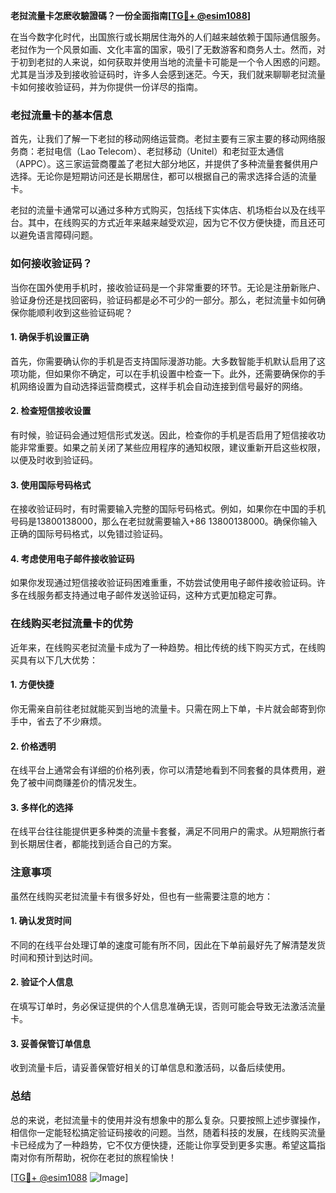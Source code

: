 **老挝流量卡怎麽收驗證碼？一份全面指南[[TG💪+ @esim1088](https://t.me/s/esim1088)]**

在当今数字化时代，出国旅行或长期居住海外的人们越来越依赖于国际通信服务。老挝作为一个风景如画、文化丰富的国家，吸引了无数游客和商务人士。然而，对于初到老挝的人来说，如何获取并使用当地的流量卡可能是一个令人困惑的问题。尤其是当涉及到接收验证码时，许多人会感到迷茫。今天，我们就来聊聊老挝流量卡如何接收验证码，并为你提供一份详尽的指南。

### 老挝流量卡的基本信息

首先，让我们了解一下老挝的移动网络运营商。老挝主要有三家主要的移动网络服务商：老挝电信（Lao Telecom）、老挝移动（Unitel）和老挝亚太通信（APPC）。这三家运营商覆盖了老挝大部分地区，并提供了多种流量套餐供用户选择。无论你是短期访问还是长期居住，都可以根据自己的需求选择合适的流量卡。

老挝的流量卡通常可以通过多种方式购买，包括线下实体店、机场柜台以及在线平台。其中，在线购买的方式近年来越来越受欢迎，因为它不仅方便快捷，而且还可以避免语言障碍问题。

### 如何接收验证码？

当你在国外使用手机时，接收验证码是一个非常重要的环节。无论是注册新账户、验证身份还是找回密码，验证码都是必不可少的一部分。那么，老挝流量卡如何确保你能顺利收到这些验证码呢？

#### 1. 确保手机设置正确

首先，你需要确认你的手机是否支持国际漫游功能。大多数智能手机默认启用了这项功能，但如果你不确定，可以在手机设置中检查一下。此外，还需要确保你的手机网络设置为自动选择运营商模式，这样手机会自动连接到信号最好的网络。

#### 2. 检查短信接收设置

有时候，验证码会通过短信形式发送。因此，检查你的手机是否启用了短信接收功能非常重要。如果之前关闭了某些应用程序的通知权限，建议重新开启这些权限，以便及时收到验证码。

#### 3. 使用国际号码格式

在接收验证码时，有时需要输入完整的国际号码格式。例如，如果你在中国的手机号码是13800138000，那么在老挝就需要输入+86 13800138000。确保你输入正确的国际号码格式，以免错过验证码。

#### 4. 考虑使用电子邮件接收验证码

如果你发现通过短信接收验证码困难重重，不妨尝试使用电子邮件接收验证码。许多在线服务都支持通过电子邮件发送验证码，这种方式更加稳定可靠。

### 在线购买老挝流量卡的优势

近年来，在线购买老挝流量卡成为了一种趋势。相比传统的线下购买方式，在线购买具有以下几大优势：

#### 1. 方便快捷

你无需亲自前往老挝就能买到当地的流量卡。只需在网上下单，卡片就会邮寄到你手中，省去了不少麻烦。

#### 2. 价格透明

在线平台上通常会有详细的价格列表，你可以清楚地看到不同套餐的具体费用，避免了被中间商赚差价的情况发生。

#### 3. 多样化的选择

在线平台往往能提供更多种类的流量卡套餐，满足不同用户的需求。从短期旅行者到长期居住者，都能找到适合自己的方案。

### 注意事项

虽然在线购买老挝流量卡有很多好处，但也有一些需要注意的地方：

#### 1. 确认发货时间

不同的在线平台处理订单的速度可能有所不同，因此在下单前最好先了解清楚发货时间和预计到达时间。

#### 2. 验证个人信息

在填写订单时，务必保证提供的个人信息准确无误，否则可能会导致无法激活流量卡。

#### 3. 妥善保管订单信息

收到流量卡后，请妥善保管好相关的订单信息和激活码，以备后续使用。

### 总结

总的来说，老挝流量卡的使用并没有想象中的那么复杂。只要按照上述步骤操作，相信你一定能轻松搞定验证码接收的问题。当然，随着科技的发展，在线购买流量卡已经成为了一种趋势，它不仅方便快捷，还能让你享受到更多实惠。希望这篇指南对你有所帮助，祝你在老挝的旅程愉快！

[[TG💪+ @esim1088](https://t.me/s/esim1088) ![Image](https://i.postimg.cc/4NQfJmqS/Snipaste-2025-05-13-00-14-12.png)]